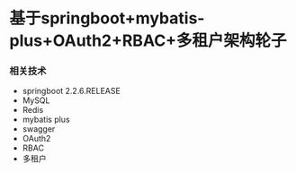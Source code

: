 # 基于springboot+mybatis-plus+OAuth2+RBAC+多租户架构轮子
### 相关技术
+ springboot 2.2.6.RELEASE
+ MySQL
+ Redis
+ mybatis plus
+ swagger
+ OAuth2
+ RBAC
+ 多租户
